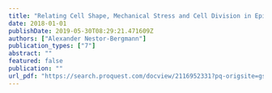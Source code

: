```yaml
---
title: "Relating Cell Shape, Mechanical Stress and Cell Division in Epithelial Tissues"
date: 2018-01-01
publishDate: 2019-05-30T08:29:21.471609Z
authors: ["Alexander Nestor-Bergmann"]
publication_types: ["7"]
abstract: ""
featured: false
publication: ""
url_pdf: "https://search.proquest.com/docview/2116952331?pq-origsite=gscholar"
---
```


